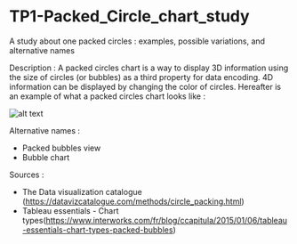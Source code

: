 # TP1-Packed_Circle_chart_study
A study about one packed circles : examples, possible variations, and alternative names

Description :
A packed circles chart is a way to display 3D information using the size of circles (or bubbles) as a third property for data encoding. 4D information can be displayed by changing the color of circles. Hereafter is an example of what a packed circles chart looks like :

![alt text](https://github.com/ValentinCrr/TP1-Packed_Circle_chart_study/blob/master/TECTPackedBubbles1.png)
 


Alternative names :
- Packed bubbles view
- Bubble chart

Sources :
- The Data visualization catalogue (https://datavizcatalogue.com/methods/circle_packing.html)
- Tableau essentials - Chart types(https://www.interworks.com/fr/blog/ccapitula/2015/01/06/tableau-essentials-chart-types-packed-bubbles)